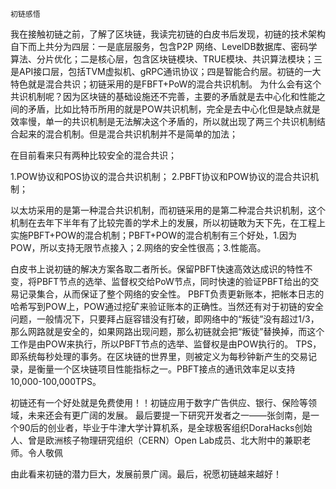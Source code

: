     初链感悟
我在接触初链之前，了解了区块链，我读完初链的白皮书后发现，初链的技术架构自下而上共分为四层：一是底层服务，包含P2P 网络、LevelDB数据库、密码学算法、分片优化；二是核心层，包含区块链模块、TRUE模块、共识算法模块；三是API接口层，包括TVM虚拟机、gRPC通讯协议；四是智能合约层。初链的一大特色就是混合共识；初链采用的是FBFT+PoW的混合共识机制。
为什么会有这个共识机制呢？因为区块链的基础设施还不完善，主要的矛盾就是去中心化和性能之间的矛盾，比如比特币所用的就是POW共识机制，完全是去中心化但是缺点就是效率慢，单一的共识机制是无法解决这个矛盾的，所以就出现了两三个共识机制结合起来的混合机制。但是混合共识机制并不是简单的加法；
	
在目前看来只有两种比较安全的混合共识；

1.POW协议和POS协议的混合共识机制；
2.PBFT协议和POW协议的混合共识机制；

以太坊采用的是第一种混合共识机制，而初链采用的是第二种混合共识机制，这个机制在去年下半年有了比较完善的学术上的发展，所以初链敢为天下先，在工程上实施PBFT+POW的混合机制；PBFT+POW的混合机制有三个好处，1.因为POW，所以支持无限节点接入；2.网络的安全性很高；3.性能高。

白皮书上说初链的解决方案各取二者所长。保留PBFT快速高效达成识的特性不变，将PBFT节点的选举、监督权交给PoW节点，同时快速的验证PBFT给出的交易记录集合，从而保证了整个网络的安全性。
PBFT负责更新账本，把帐本日志的哈希写到POW上，POW通过挖矿来验证账本的正确性。当然还有对于初链的安全问题，一般情况下，只要拜占庭容错没有打破，即网络中的“叛徒”没有超过1/3，那么网路就是安全的，如果网路出现问题，那么初链就会把“叛徒”替换掉，而这个工作是由POW来执行，所以PBFT节点的选举、监督权是由POW执行的。
TPS，即系统每秒处理的事务。在区块链的世界里，则被定义为每秒钟新产生的交易记录，是衡量一个区块链项目性能指标之一。PBFT接点的通讯效率足以支持10,000-100,000TPS。

初链还有一个好处就是免费使用！！初链应用于数字广告供应、银行、保险等领域，未来还会有更广阔的发展。
最后要提一下研究开发者之一——张剑南，是一个90后的创业者，毕业于牛津大学计算机系，是全球极客组织DoraHacks创始人、曾是欧洲核子物理研究组织（CERN）Open Lab成员、北大附中的兼职老师。令人敬佩

由此看来初链的潜力巨大，发展前景广阔。最后，祝愿初链越来越好！


